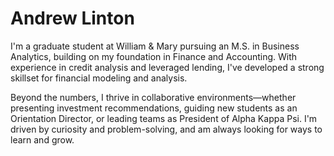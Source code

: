 # Andrew Linton

I'm a graduate student at William & Mary pursuing an M.S. in Business Analytics, building on my foundation in Finance and Accounting. With experience in credit analysis and leveraged lending, I've developed a strong skillset for financial modeling and analysis.

Beyond the numbers, I thrive in collaborative environments—whether presenting investment recommendations, guiding new students as an Orientation Director, or leading teams as President of Alpha Kappa Psi. I'm driven by curiosity and problem-solving, and am always looking for ways to learn and grow.
